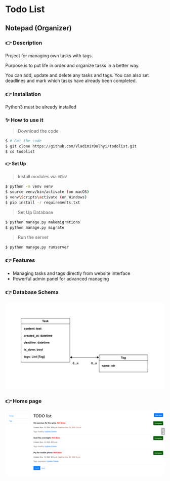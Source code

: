 # Todo List
## Notepad (Organizer)

### 👉 Description
Project for managing own tasks with tags.

Purpose is to put life in order and organize tasks in a better way.

You can add, update and delete any tasks and tags.
You can also set deadlines and mark which tasks have already been completed.

### 👉 Installation

Python3 must be already installed

### ✨ How to use it

> Download the code 

```bash
$ # Get the code
$ git clone https://github.com/VladimirDolhyi/todolist.git
$ cd todolist
```

#### 👉 Set Up

> Install modules via `VENV`  

```bash
$ python -m venv venv
$ source venv/bin/activate (on macOS)
$ venv\Scripts\activate (on Windows)
$ pip install -r requirements.txt
```

> Set Up Database

```bash
$ python manage.py makemigrations
$ python manage.py migrate
```
> Run the server

```bash
$ python manage.py runserver
```

### 👉 Features

* Managing tasks and tags directly from website interface
* Powerful admin panel for advanced managing

### 👉 Database Schema
![Database Schema](static/images/Screenshot_database_schema.png)

### 👉 Home page
![Home Page](static/images/Screenshot_homepage.png)


